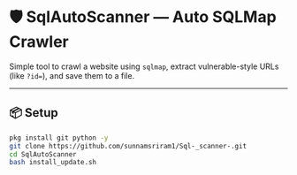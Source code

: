 # 🛡️ SqlAutoScanner — Auto SQLMap Crawler

Simple tool to crawl a website using `sqlmap`, extract vulnerable-style URLs (like `?id=`), and save them to a file.

---

## 📦 Setup

```bash
pkg install git python -y
git clone https://github.com/sunnamsriram1/Sql-_scanner-.git
cd SqlAutoScanner
bash install_update.sh

